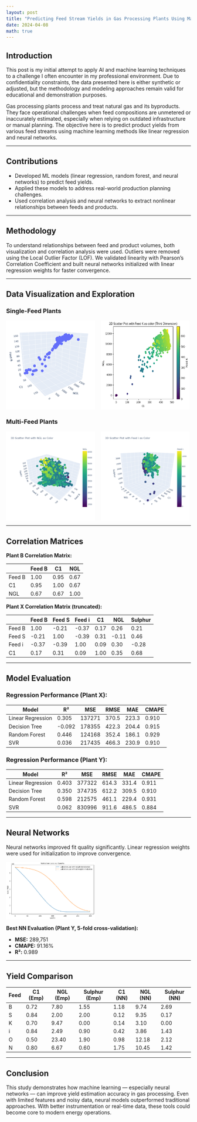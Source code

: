```yaml
---
layout: post
title: "Predicting Feed Stream Yields in Gas Processing Plants Using Machine Learning"
date: 2024-04-08
math: true
---
```


## Introduction

This post is my initial attempt to apply AI and machine learning techniques to a challenge I often encounter in my professional environment. Due to confidentiality constraints, the data presented here is either synthetic or adjusted, but the methodology and modeling approaches remain valid for educational and demonstration purposes.

Gas processing plants process and treat natural gas and its byproducts. They face operational challenges when feed compositions are unmetered or inaccurately estimated, especially when relying on outdated infrastructure or manual planning. The objective here is to predict product yields from various feed streams using machine learning methods like linear regression and neural networks.

---

## Contributions

- Developed ML models (linear regression, random forest, and neural networks) to predict feed yields.
- Applied these models to address real-world production planning challenges.
- Used correlation analysis and neural networks to extract nonlinear relationships between feeds and products.

---

## Methodology

To understand relationships between feed and product volumes, both visualization and correlation analysis were used. Outliers were removed using the Local Outlier Factor (LOF). We validated linearity with Pearson’s Correlation Coefficient and built neural networks initialized with linear regression weights for faster convergence.

---

## Data Visualization and Exploration

### Single-Feed Plants

<div style="display: flex; gap: 1rem;">
  <img src="/images/PlantB_allPlot_notClean.png" alt="Plant B" width="48%">
  <img src="/images/plantK_products.png" alt="Plant K" width="48%">
</div>

### Multi-Feed Plants

<div style="display: flex; gap: 1rem;">
  <img src="/images/PlantX_NGLColor_feeds_notClean.png" alt="Plant X" width="48%">
  <img src="/images/PlantY_iColor_products_notClean.png" alt="Plant Y" width="48%">
</div>

---

## Correlation Matrices

**Plant B Correlation Matrix:**

|          | Feed B | C1     | NGL    |
|----------|--------|--------|--------|
| Feed B   | 1.00   | 0.95   | 0.67   |
| C1       | 0.95   | 1.00   | 0.67   |
| NGL      | 0.67   | 0.67   | 1.00   |

**Plant X Correlation Matrix (truncated):**

|          | Feed B | Feed S | Feed i | C1     | NGL    | Sulphur |
|----------|--------|--------|--------|--------|--------|---------|
| Feed B   | 1.00   | -0.21  | -0.37  | 0.17   | 0.26   | 0.21    |
| Feed S   | -0.21  | 1.00   | -0.39  | 0.31   | -0.11  | 0.46    |
| Feed i   | -0.37  | -0.39  | 1.00   | 0.09   | 0.30   | -0.28   |
| C1       | 0.17   | 0.31   | 0.09   | 1.00   | 0.35   | 0.68    |

---

## Model Evaluation

### Regression Performance (Plant X):

| Model                | R²      | MSE      | RMSE    | MAE     | CMAPE   |
|----------------------|----------|----------|---------|---------|---------|
| Linear Regression    | 0.305    | 137271   | 370.5   | 223.3   | 0.910   |
| Decision Tree        | -0.092   | 178355   | 422.3   | 204.4   | 0.915   |
| Random Forest        | 0.446    | 124168   | 352.4   | 186.1   | 0.929   |
| SVR                  | 0.036    | 217435   | 466.3   | 230.9   | 0.910   |

### Regression Performance (Plant Y):

| Model                | R²      | MSE      | RMSE    | MAE     | CMAPE   |
|----------------------|----------|----------|---------|---------|---------|
| Linear Regression    | 0.403    | 377322   | 614.3   | 331.4   | 0.911   |
| Decision Tree        | 0.350    | 374735   | 612.2   | 309.5   | 0.910   |
| Random Forest        | 0.598    | 212575   | 461.1   | 229.4   | 0.931   |
| SVR                  | 0.062    | 830996   | 911.6   | 486.5   | 0.884   |

---

## Neural Networks

Neural networks improved fit quality significantly. Linear regression weights were used for initialization to improve convergence.

<div style="display: flex; gap: 1rem;">
  <img src="/images/wihwithout.png" alt="With vs Without Weight Init" width="48%">
</div>

**Best NN Evaluation (Plant Y, 5-fold cross-validation):**

- **MSE:** 289,751  
- **CMAPE:** 91.16%  
- **R²:** 0.989

---

## Yield Comparison

| Feed | C1 (Emp) | NGL (Emp) | Sulphur (Emp) | C1 (NN) | NGL (NN) | Sulphur (NN) |
|------|----------|-----------|----------------|---------|----------|---------------|
| B    | 0.72     | 7.80      | 1.55           | 1.18    | 9.74     | 2.69          |
| S    | 0.84     | 2.00      | 2.00           | 0.12    | 9.35     | 0.17          |
| K    | 0.70     | 9.47      | 0.00           | 0.14    | 3.10     | 0.00          |
| i    | 0.84     | 2.49      | 0.90           | 0.42    | 3.86     | 1.43          |
| O    | 0.50     | 23.40     | 1.90           | 0.98    | 12.18    | 2.12          |
| N    | 0.80     | 6.67      | 0.60           | 1.75    | 10.45    | 1.42          |

---

## Conclusion

This study demonstrates how machine learning — especially neural networks — can improve yield estimation accuracy in gas processing. Even with limited features and noisy data, neural models outperformed traditional approaches. With better instrumentation or real-time data, these tools could become core to modern energy operations.

